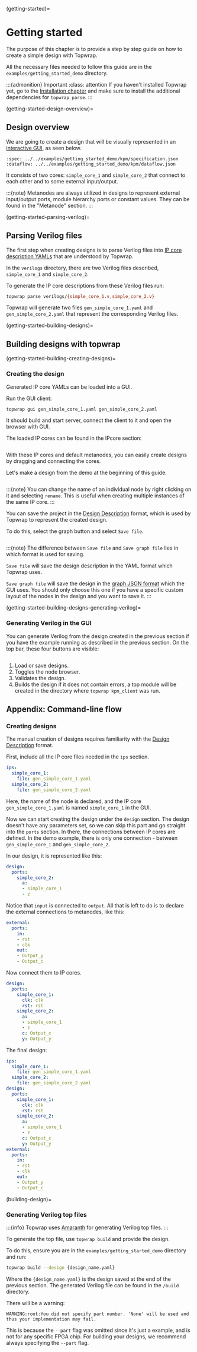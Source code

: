 (getting-started)=
# Getting started

The purpose of this chapter is to provide a step by step guide on how to create a simple design with Topwrap.

All the necessary files needed to follow this guide are in the `examples/getting_started_demo` directory.

:::{admonition} Important
:class: attention
If you haven't installed Topwrap yet, go to the [Installation chapter](installation.md) and make sure to install the additional dependencies for `topwrap parse`.
:::

(getting-started-design-overview)=
## Design overview

We are going to create a design that will be visually represented in an [interactive GUI](https://antmicro.github.io/topwrap/usage.html#gui), as seen below.

```{kpm_iframe}
:spec: ../../examples/getting_started_demo/kpm/specification.json
:dataflow: ../../examples/getting_started_demo/kpm/dataflow.json
```

It consists of two cores: `simple_core_1` and `simple_core_2` that connect to each other and to some external input/output.

:::{note}
Metanodes are always utilized in designs to represent external input/output ports, module hierarchy ports or constant values.
They can be found in the "Metanode" section.
:::

(getting-started-parsing-verilog)=
## Parsing Verilog files

The first step when creating designs is to parse Verilog files into [IP core description YAMLs](https://antmicro.github.io/topwrap/usage.html#generating-ip-core-description-yamls) that are understood by Topwrap.

In the `verilogs` directory, there are two Verilog files described, `simple_core_1` and `simple_core_2`.

To generate the IP core descriptions from these Verilog files run:

```bash
topwrap parse verilogs/{simple_core_1.v,simple_core_2.v}
```

Topwrap will generate two files `gen_simple_core_1.yaml` and `gen_simple_core_2.yaml` that represent the corresponding Verilog files.

(getting-started-building-designs)=
## Building designs with topwrap

(getting-started-building-creating-designs)=
### Creating the design

Generated IP core YAMLs can be loaded into a GUI.

Run the GUI client:
```bash
topwrap gui gen_simple_core_1.yaml gen_simple_core_2.yaml
```
It should build and start server, connect the client to it and open the browser with GUI.

The loaded IP cores can be found in the IPcore section:

```{image} img/side_bar_kpm.png
```

With these IP cores and default metanodes, you can easily create designs by dragging and connecting the cores.

Let's make a design from the demo at the beginning of this guide.

```{image} img/getting_started_project.png
```

:::{note}
You can change the name of an individual node by right clicking on it and selecting `rename`. This is useful when creating multiple instances of the same IP core.
:::

You can save the project in the [Design Description](description_files.md) format, which is used by Topwrap to represent the created design.

To do this, select the graph button and select `Save file`.

```{image} img/save_graph_kpm.png
```

:::{note}
The difference between `Save file` and `Save graph file` lies in which format is used for saving.

`Save file` will save the design description in the YAML format which Topwrap uses.

`Save graph file` will save the design in the [graph JSON format](https://antmicro.github.io/kenning-pipeline-manager/specification-format.html) which the GUI uses. You should only choose this one if you have a specific custom layout of the nodes in the design and you want to save it.
:::

(getting-started-building-designs-generating-verilog)=
### Generating Verilog in the GUI

You can generate Verilog from the design created in the previous section if you have the example running as described in the previous section. On the top bar, these four buttons are visible:

```{image} img/kpm_buttons.png
```

1. Load or save designs.
2. Toggles the node browser.
3. Validates the design.
4. Builds the design if it does not contain errors, a top module will be created in the directory where `topwrap kpm_client` was run.

## Appendix: Command-line flow

### Creating designs

The manual creation of designs requires familiarity with the [Design Description](description_files.md) format.

First, include all the IP core files needed in the `ips` section.

```yaml
ips:
  simple_core_1:
    file: gen_simple_core_1.yaml
  simple_core_2:
    file: gen_simple_core_2.yaml
```

Here, the name of the node is declared, and the IP core `gen_simple_core_1.yaml` is named `simple_core_1` in the GUI.

Now we can start creating the design under the `design` section. The design doesn't have any parameters set, so we can skip this part and go straight into the `ports` section. In there, the connections between IP cores are defined. In the demo example, there is only one connection - between `gen_simple_core_1` and `gen_simple_core_2`.

In our design, it is represented like this:

```yaml
design:
  ports:
    simple_core_2:
      a:
      - simple_core_1
      - z
```

Notice that `input` is connected to `output`.
All that is left to do is to declare the external connections to metanodes, like this:

```yaml
external:
  ports:
    in:
    - rst
    - clk
    out:
    - Output_y
    - Output_c
```

Now connect them to IP cores.

```yaml
design:
  ports:
    simple_core_1:
      clk: clk
      rst: rst
    simple_core_2:
      a:
      - simple_core_1
      - z
      c: Output_c
      y: Output_y
```

The final design:

```yaml
ips:
  simple_core_1:
    file: gen_simple_core_1.yaml
  simple_core_2:
    file: gen_simple_core_2.yaml
design:
  ports:
    simple_core_1:
      clk: clk
      rst: rst
    simple_core_2:
      a:
      - simple_core_1
      - z
      c: Output_c
      y: Output_y
external:
  ports:
    in:
    - rst
    - clk
    out:
    - Output_y
    - Output_c
```

(building-design)=

### Generating Verilog top files

:::{info}
Topwrap uses [Amaranth](https://github.com/amaranth-lang/amaranth) for generating Verilog top files.
:::

To generate the top file, use `topwrap build` and provide the design.

To do this, ensure you are in the `examples/getting_started_demo` directory and run:

```bash
topwrap build --design {design_name.yaml}
```

Where the `{design_name.yaml}` is the design saved at the end of the previous section.
The generated Verilog file can be found in the `/build` directory.

There will be a warning:

```
WARNING:root:You did not specify part number. 'None' will be used and thus your implementation may fail.
```

This is because the  `--part` flag was omitted since it's just a example, and is not for any specific FPGA chip.
For building your designs, we recommend always specifying the `--part` flag.
